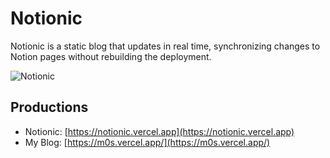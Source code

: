 # Notionic

Notionic is a static blog that updates in real time, synchronizing changes to Notion pages without rebuilding the deployment.

![Notionic](./banner.png)

## Productions

- Notionic: [https://notionic.vercel.app](https://notionic.vercel.app)
- My Blog: [https://m0s.vercel.app/](https://m0s.vercel.app/)
